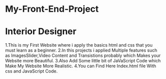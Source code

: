 # My-Front-End-Project
# Interior Designer #
1.This is my First Website where i apply the basics html and css that you must learn as a beginner.
2.In this projects i applied Multiple features such as ImagesSlider,Video Content and Transistions probably which Makes your
Website more Beautiful.
3.Also Add Some little bit of JaVaScript Code which Make My Website More Realistic.
4.You can Find Here Index.html file With css and JavaScript Code.
